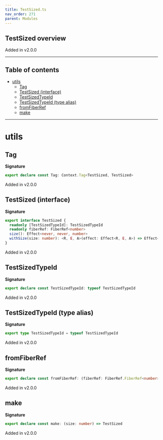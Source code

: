 ```yaml
---
title: TestSized.ts
nav_order: 271
parent: Modules
---
```


## TestSized overview

Added in v2.0.0

---

<h2 class="text-delta">Table of contents</h2>

- [utils](#utils)
  - [Tag](#tag)
  - [TestSized (interface)](#testsized-interface)
  - [TestSizedTypeId](#testsizedtypeid)
  - [TestSizedTypeId (type alias)](#testsizedtypeid-type-alias)
  - [fromFiberRef](#fromfiberref)
  - [make](#make)

---

# utils

## Tag

**Signature**

```ts
export declare const Tag: Context.Tag<TestSized, TestSized>
```

Added in v2.0.0

## TestSized (interface)

**Signature**

```ts
export interface TestSized {
  readonly [TestSizedTypeId]: TestSizedTypeId
  readonly fiberRef: FiberRef<number>
  size(): Effect<never, never, number>
  withSize(size: number): <R, E, A>(effect: Effect<R, E, A>) => Effect<R, E, A>
}
```

Added in v2.0.0

## TestSizedTypeId

**Signature**

```ts
export declare const TestSizedTypeId: typeof TestSizedTypeId
```

Added in v2.0.0

## TestSizedTypeId (type alias)

**Signature**

```ts
export type TestSizedTypeId = typeof TestSizedTypeId
```

Added in v2.0.0

## fromFiberRef

**Signature**

```ts
export declare const fromFiberRef: (fiberRef: FiberRef.FiberRef<number>) => TestSized
```

Added in v2.0.0

## make

**Signature**

```ts
export declare const make: (size: number) => TestSized
```

Added in v2.0.0
